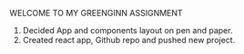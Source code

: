 WELCOME TO MY GREENGINN ASSIGNMENT

1. Decided App and components layout on pen and paper.
2. Created react app, Github repo and pushed new project.